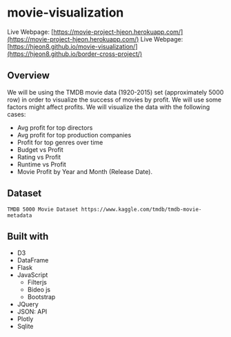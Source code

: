 # movie-visualization
Live Webpage: [https://movie-project-hjeon.herokuapp.com/](https://movie-project-hjeon.herokuapp.com/)
Live Webpage: [https://hjeon8.github.io/movie-visualization/](https://hjeon8.github.io/border-cross-project/)


## Overview
We will be using the TMDB movie data (1920-2015) set (approximately 5000 row) in order to visualize the success of movies by profit. We will use some factors might affect profits. We will visualize the data with the following cases: 
* Avg profit for top directors
* Avg profit for top production companies
* Profit for top genres over time
* Budget vs Profit
* Rating vs Profit
* Runtime vs Profit
* Movie Profit by Year and Month (Release Date). 


## Dataset
```
TMDB 5000 Movie Dataset https://www.kaggle.com/tmdb/tmdb-movie-metadata
```

## Built with
* D3
* DataFrame
* Flask
* JavaScript
  * Filterjs
  * Bideo js
  * Bootstrap
* JQuery
* JSON: API
* Plotly
* Sqlite
